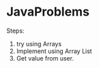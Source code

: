 # JavaProblems

Steps:
 1) try using Arrays
 2)  Implement using Array List
 3)  Get value from user.
    
